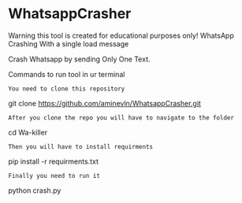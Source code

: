 # WhatsappCrasher
Warning this tool is created for educational purposes only!
WhatsApp Crashing With a single load message

Crash Whatsapp by sending Only One Text.

Commands to run tool in ur terminal

    You need to clone this repository

git clone https://github.com/aminevln/WhatsappCrasher.git

    After you clone the repo you will have to navigate to the folder

cd Wa-killer

    Then you will have to install requirments

pip install -r requirments.txt 

    Finally you need to run it

python crash.py

